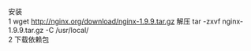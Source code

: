   安装   
  1 wget http://nginx.org/download/nginx-1.9.9.tar.gz  解压 tar -zxvf nginx-1.9.9.tar.gz -C /usr/local/   
  2 下载依赖包  
